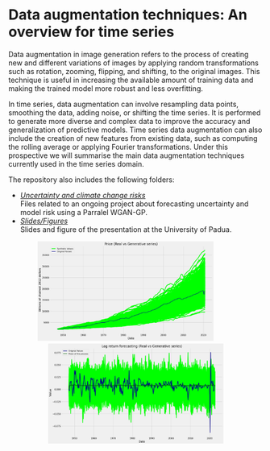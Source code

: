 # Data augmentation techniques: An overview for time series
Data augmentation in image generation refers to the process of creating new and different variations of images by applying random transformations such as rotation, zooming, flipping, and shifting, to the original images. This technique is useful in increasing the available amount of training data and making the trained model more robust and less overfitting.

In time series, data augmentation can involve resampling data points, smoothing the data, adding noise, or shifting the time series. It is performed to generate more diverse and complex data to improve the accuracy and generalization of predictive models. Time series data augmentation can also include the creation of new features from existing data, such as computing the rolling average or applying Fourier transformations. Under this prospective we will summarise the main data augmentation techniques currently used in the time series domain.

The repository also includes the following folders:
* *[Uncertainty and climate change risks](https://github.com/GianVriz/ELIU-presentation/tree/main/Uncertainty%20and%20climate%20change%20risks)* \
  Files related to an ongoing project about forecasting uncertainty and model risk using a Parralel WGAN-GP.
* *[Slides/Figures](https://github.com/GianVriz/ELIU-presentation/tree/main/Slides)* \
   Slides and figure of the presentation at the University of Padua.
   
 <p align="center">
 <img src="https://github.com/GianVriz/ELIU-presentation/blob/main/Slides/Figures/time%20series.png" alt="drawing" width="350" height="200"/> 
  &nbsp;&nbsp;&nbsp;&nbsp; &nbsp;&nbsp;&nbsp;&nbsp;
 <img src="https://github.com/GianVriz/ELIU-presentation/blob/main/Slides/Figures/log-returns.png" alt="drawing" width="350" height="200"/> 
<p>
